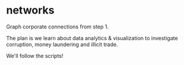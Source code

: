 # networks
Graph corporate connections from step 1.

The plan is we learn about data analytics & visualization to investigate corruption, money laundering and illicit trade.

We'll follow the scripts!
